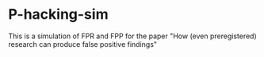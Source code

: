 # P-hacking-sim

This is a simulation of FPR and FPP for the paper "How (even preregistered) research can produce false positive findings"
